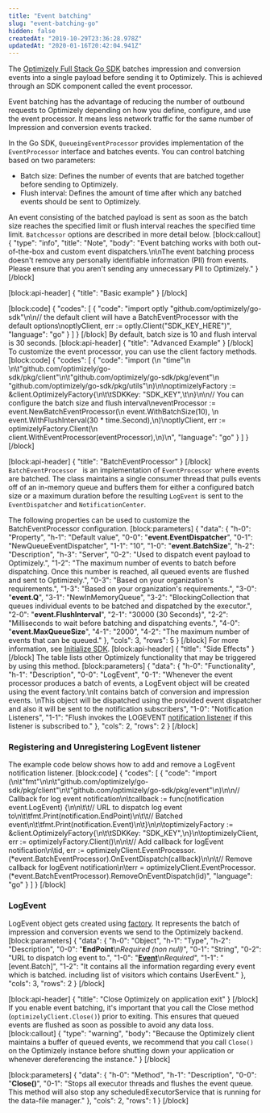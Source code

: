 ```yaml
---
title: "Event batching"
slug: "event-batching-go"
hidden: false
createdAt: "2019-10-29T23:36:28.978Z"
updatedAt: "2020-01-16T20:42:04.941Z"
---
```

The [Optimizely Full Stack Go SDK](https://github.com/optimizely/go-sdk) batches impression and conversion events into a single payload before sending it to Optimizely. This is achieved through an SDK component called the event processor.

Event batching has the advantage of reducing the number of outbound requests to Optimizely depending on how you define, configure, and use the event processor. It means less network traffic for the same number of Impression and conversion events tracked.

In the Go SDK, `QueueingEventProcessor` provides implementation of the `EventProcessor` interface and batches events. You can control batching based on two parameters:

- Batch size: Defines the number of events that are batched together before sending to Optimizely.
- Flush interval: Defines the amount of time after which any batched events should be sent to Optimizely.

An event consisting of the batched payload is sent as soon as the batch size reaches the specified limit or flush interval reaches the specified time limit. `Batchcessor` options are described in more detail below.
[block:callout]
{
  "type": "info",
  "title": "Note",
  "body": "Event batching works with both out-of-the-box and custom event dispatchers.\n\nThe event batching process doesn't remove any personally identifiable information (PII) from events. Please ensure that you aren't sending any unnecessary PII to Optimizely."
}
[/block]

[block:api-header]
{
  "title": "Basic example"
}
[/block]

[block:code]
{
  "codes": [
    {
      "code": "import optly \"github.com/optimizely/go-sdk\"\n\n// the default client will have a BatchEventProcessor with the default options\noptlyClient, err := optly.Client(\"SDK_KEY_HERE\")",
      "language": "go"
    }
  ]
}
[/block]
By default, batch size is 10 and flush interval is 30 seconds.
[block:api-header]
{
  "title": "Advanced Example"
}
[/block]
To customize the event processor, you can use the client factory methods.
[block:code]
{
  "codes": [
    {
      "code": "import (\n  \"time\"\n  \n\t\"github.com/optimizely/go-sdk/pkg/client\"\n\t\"github.com/optimizely/go-sdk/pkg/event\"\n  \"github.com/optimizely/go-sdk/pkg/utils\"\n)\n\noptimizelyFactory := &client.OptimizelyFactory{\n\t\tSDKKey: \"SDK_KEY\",\t\n}\n\n// You can configure the batch size and flush interval\neventProcessor := event.NewBatchEventProcessor(\n  event.WithBatchSize(10), \n  event.WithFlushInterval(30 * time.Second),\n)\noptlyClient, err := optimizelyFactory.Client(\n  client.WithEventProcessor(eventProcessor),\n)\n",
      "language": "go"
    }
  ]
}
[/block]

[block:api-header]
{
  "title": "BatchEventProcessor"
}
[/block]
`BatchEventProcessor ` is an implementation of `EventProcessor` where events are batched. The class maintains a single consumer thread that pulls events off of an in-memory queue and buffers them for either a configured batch size or a maximum duration before the resulting `LogEvent` is sent to the `EventDispatcher` and `NotificationCenter`.

The following properties can be used to customize the BatchEventProcessor configuration.
[block:parameters]
{
  "data": {
    "h-0": "Property",
    "h-1": "Default value",
    "0-0": "**event.EventDispatcher**",
    "0-1": "NewQueueEventDispatcher",
    "1-1": "10",
    "1-0": "**event.BatchSize**",
    "h-2": "Description",
    "h-3": "Server",
    "0-2": "Used to dispatch event payload to Optimizely.",
    "1-2": "The maximum number of events to batch before dispatching. Once this number is reached, all queued events are flushed and sent to Optimizely.",
    "0-3": "Based on your organization's requirements.",
    "1-3": "Based on your organization's requirements.",
    "3-0": "**event.Q**",
    "3-1": "NewInMemoryQueue",
    "3-2": "BlockingCollection that queues individual events to be batched and dispatched by the executor.",
    "2-0": "**event.FlushInterval**",
    "2-1": "30000 (30 Seconds)",
    "2-2": "Milliseconds to wait before batching and dispatching events.",
    "4-0": "**event.MaxQueueSize**",
    "4-1": "2000",
    "4-2": "The maximum number of events that can be queued."
  },
  "cols": 3,
  "rows": 5
}
[/block]
For more information, see [Initialize SDK](doc:initialize-sdk-go).
[block:api-header]
{
  "title": "Side Effects"
}
[/block]
The table lists other Optimizely functionality that may be triggered by using this method.
[block:parameters]
{
  "data": {
    "h-0": "Functionality",
    "h-1": "Description",
    "0-0": "LogEvent",
    "0-1": "Whenever the event processor produces a batch of events, a LogEvent object will be created using the event factory.\nIt contains batch of conversion and impression events. \nThis object will be dispatched using the provided event dispatcher and also it will be sent to the notification subscribers",
    "1-0": "Notification Listeners",
    "1-1": "Flush invokes the LOGEVENT [notification listener](doc:set-up-notification-listener-go) if this listener is subscribed to."
  },
  "cols": 2,
  "rows": 2
}
[/block]
### Registering and Unregistering LogEvent listener

The example code below shows how to add and remove a LogEvent notification listener.
[block:code]
{
  "codes": [
    {
      "code": "import (\n\t\"fmt\"\n\n\t\"github.com/optimizely/go-sdk/pkg/client\"\n\t\"github.com/optimizely/go-sdk/pkg/event\"\n)\n\n// Callback for log event notification\n\tcallback := func(notification event.LogEvent) {\n\n\t\t// URL to dispatch log event to\n\t\tfmt.Print(notification.EndPoint)\n\t\t// Batched event\n\t\tfmt.Print(notification.Event)\n\t}\n\n\toptimizelyFactory := &client.OptimizelyFactory{\n\t\tSDKKey: \"SDK_KEY\",\n}\n\toptimizelyClient, err := optimizelyFactory.Client()\n\n\t// Add callback for logEvent notification\n\tid, err := optimizelyClient.EventProcessor.(*event.BatchEventProcessor).OnEventDispatch(callback)\n\n\t// Remove callback for logEvent notification\n\terr = optimizelyClient.EventProcessor.(*event.BatchEventProcessor).RemoveOnEventDispatch(id)",
      "language": "go"
    }
  ]
}
[/block]
###  LogEvent

LogEvent object gets created using [factory](https://github.com/optimizely/go-sdk/blob/8a8fb7e959f2597d26d2a0dc3a6a072dcbc15f0f/pkg/event/factory.go#L46). It represents the batch of impression and conversion events we send to the Optimizely backend.
[block:parameters]
{
  "data": {
    "h-0": "Object",
    "h-1": "Type",
    "h-2": "Description",
    "0-0": "**EndPoint**\n*Required (non null)*",
    "0-1": "String",
    "0-2": "URL to dispatch log event to.",
    "1-0": "**[Event](https://github.com/optimizely/go-sdk/blob/8a8fb7e959f2597d26d2a0dc3a6a072dcbc15f0f/pkg/event/events.go#L70)**\n*Required*",
    "1-1": "[event.Batch]",
    "1-2": "It contains all the information regarding every event which is batched. including list of visitors which contains UserEvent."
  },
  "cols": 3,
  "rows": 2
}
[/block]

[block:api-header]
{
  "title": "Close Optimizely on application exit"
}
[/block]
If you enable event batching, it's important that you call the Close method (`optimizelyClient.Close()`) prior to exiting. This ensures that queued events are flushed as soon as possible to avoid any data loss.
[block:callout]
{
  "type": "warning",
  "body": "Because the Optimizely client maintains a buffer of queued events, we recommend that you call `Close()` on the Optimizely instance before shutting down your application or whenever dereferencing the instance."
}
[/block]

[block:parameters]
{
  "data": {
    "h-0": "Method",
    "h-1": "Description",
    "0-0": "**Close()**",
    "0-1": "Stops all executor threads and flushes the event queue. This method will also stop any scheduledExecutorService that is running for the data-file manager."
  },
  "cols": 2,
  "rows": 1
}
[/block]